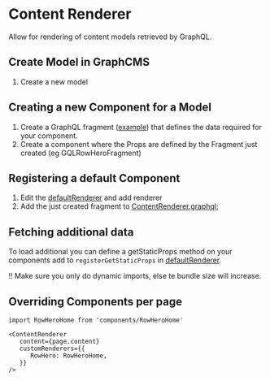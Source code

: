 # Content Renderer

Allow for rendering of content models retrieved by GraphQL.

## Create Model in GraphCMS

1. Create a new model

## Creating a new Component for a Model

1. Create a GraphQL fragment ([example](components/RowHero/RowHero.graphql))
   that defines the data required for your component.
2. Create a component where the Props are defined by the Fragment just created
   (eg GQLRowHeroFragment)

## Registering a default Component

1. Edit the [defaultRenderer](./defaultRenderer.tsx) and add renderer
2. Add the just created fragment to
   [ContentRenderer.graphql](./ContentRenderer.graphql);

## Fetching additional data

To load additional you can define a getStaticProps method on your components add
to `registerGetStaticProps` in [defaultRenderer](./defaultRenderer.tsx).

!! Make sure you only do dynamic imports, else te bundle size will increase.

## Overriding Components per page

```
import RowHeroHome from 'components/RowHeroHome'

<ContentRenderer
   content={page.content}
   customRenderers={{
      RowHero: RowHeroHome,
   }}
/>
```
